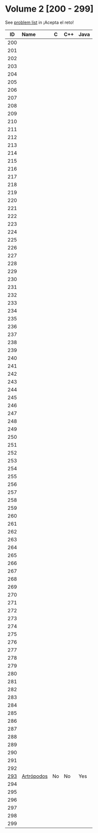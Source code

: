 # Volume 2 [200 - 299]

See [problem list](https://aceptaelreto.com/problems/volumes.php/?vol=75) in ¡Acepta el reto!

| ID  | Name | C | C++ | Java |
| :-: | :--- | - | --- | ---- |
| 200 |
| 201 |
| 202 |
| 203 |
| 204 |
| 205 |
| 206 |
| 207 |
| 208 |
| 209 |
| 210 |
| 211 |
| 212 |
| 213 |
| 214 |
| 215 |
| 216 |
| 217 |
| 218 |
| 219 |
| 220 |
| 221 |
| 222 |
| 223 |
| 224 |
| 225 |
| 226 |
| 227 |
| 228 |
| 229 |
| 230 |
| 231 |
| 232 |
| 233 |
| 234 |
| 235 |
| 236 |
| 237 |
| 238 |
| 239 |
| 240 |
| 241 |
| 242 |
| 243 |
| 244 |
| 245 |
| 246 |
| 247 |
| 248 |
| 249 |
| 250 |
| 251 |
| 252 |
| 253 |
| 254 |
| 255 |
| 256 |
| 257 |
| 258 |
| 259 |
| 260 |
| 261 |
| 262 |
| 263 |
| 264 |
| 265 |
| 266 |
| 267 |
| 268 |
| 269 |
| 270 |
| 271 |
| 272 |
| 273 |
| 274 |
| 275 |
| 276 |
| 277 |
| 278 |
| 279 |
| 280 |
| 281 |
| 282 |
| 283 |
| 284 |
| 285 |
| 286 |
| 287 |
| 288 |
| 289 |
| 290 |
| 291 |
| 292 |
| [293](/volumes/volume2/problem293) | [Artrópodos](/volumes/volume2/problem293) | No | No | Yes |
| 294 |
| 295 |
| 296 |
| 297 |
| 298 |
| 299 |
